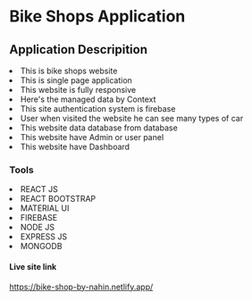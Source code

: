 # Bike Shops  Application


## Application Descripition

<li>This is bike shops website</li>
<li>This is single page application</li>
<li>This website is fully responsive</li>
<li>Here's the managed data by Context</li>
<li>This site authentication system is firebase</li>
<li>User when visited the website he can see many types of car</li>
<li>This website data database from database</li>
<li>This website have Admin or user panel</li>
<li>This website have Dashboard</li>

### Tools
<li>REACT JS</li>
<li>REACT BOOTSTRAP</li>
<li>MATERIAL UI</li>
<li>FIREBASE</li>
<li>NODE JS</li>
<li>EXPRESS JS</li>
<li>MONGODB</li>


#### Live site link
https://bike-shop-by-nahin.netlify.app/
